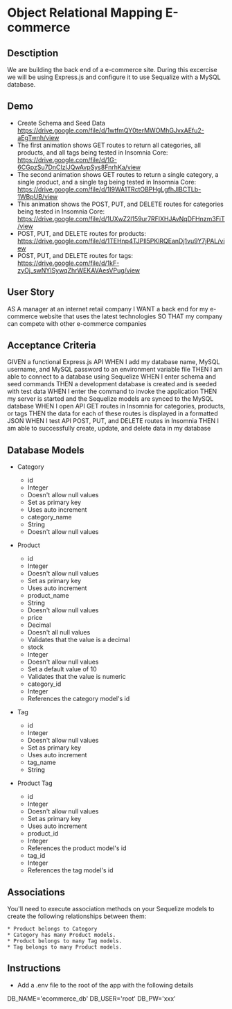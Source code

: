# Object Relational Mapping E-commerce

## Desctiption
We are building the back end of a e-commerce site. During this excercise we will be using Express.js and configure it to use Sequalize with a MySQL database.

## Demo
* Create Schema and Seed Data
https://drive.google.com/file/d/1wtfmQY0terMWOMhGJvxAEfu2-aEgTwnh/view
* The first animation shows GET routes to return all categories, all products, and all tags being tested in Insomnia Core:
https://drive.google.com/file/d/1G-6CGpzSu7DnCIzlJQwAvpSys8FnrhKa/view
* The second animation shows GET routes to return a single category, a single product, and a single tag being tested in Insomnia Core:
https://drive.google.com/file/d/1I9WA1TRctOBPHgLgfhJlBCTLb-1WBpUB/view
* This animation shows the POST, PUT, and DELETE routes for categories being tested in Insomnia Core:
https://drive.google.com/file/d/1UXwZ2l159ur7RFlXHJAvNqDFHnzm3FiT/view
* POST, PUT, and DELETE routes for products:
https://drive.google.com/file/d/1TEHnp4TJPIl5PKlRQEanDj1vu9Y7jPAL/view
* POST, PUT, and DELETE routes for tags:
https://drive.google.com/file/d/1kF-zyOj_swNYISywqZhrWEKAVAesVPug/view
## User Story
AS A manager at an internet retail company
I WANT a back end for my e-commerce website that uses the latest technologies
SO THAT my company can compete with other e-commerce companies

## Acceptance Criteria
GIVEN a functional Express.js API
WHEN I add my database name, MySQL username, and MySQL password to an environment variable file
THEN I am able to connect to a database using Sequelize
WHEN I enter schema and seed commands
THEN a development database is created and is seeded with test data
WHEN I enter the command to invoke the application
THEN my server is started and the Sequelize models are synced to the MySQL database
WHEN I open API GET routes in Insomnia for categories, products, or tags
THEN the data for each of these routes is displayed in a formatted JSON
WHEN I test API POST, PUT, and DELETE routes in Insomnia
THEN I am able to successfully create, update, and delete data in my database

## Database Models
* Category
    * id
    * Integer
    * Doesn't allow null values
    * Set as primary key
    * Uses auto increment
    * category_name
    * String
    * Doesn't allow null values

* Product
    * id
    * Integer
    * Doesn't allow null values
    * Set as primary key
    * Uses auto increment
    * product_name
    * String 
    * Doesn't allow null values
    * price
    * Decimal
    * Doesn't all null values
    * Validates that the value is a decimal
    * stock
    * Integer
    * Doesn't allow null values
    * Set a default value of 10
    * Validates that the value is numeric
    * category_id
    * Integer
    * References the category model's id

* Tag
    * id
    * Integer
    * Doesn't allow null values
    * Set as primary key
    * Uses auto increment
    * tag_name
    * String

* Product Tag
    * id
    * Integer
    * Doesn't allow null values
    * Set as primary key
    * Uses auto increment
    * product_id
    * Integer
    * References the product model's id
    * tag_id
    * Integer
    * References the tag model's id

## Associations
You'll need to execute association methods on your Sequelize models to create the following relationships between them:

    * Product belongs to Category
    * Category has many Product models.
    * Product belongs to many Tag models.
    * Tag belongs to many Product models.

## Instructions
* Add a .env file to the root of the app with the following details

DB_NAME='ecommerce_db'
DB_USER='root'
DB_PW='xxx'
